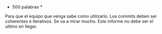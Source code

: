 * 500 palabras *

Para que el equipo que venga sabe como utilizarlo.
Los commits deben ser coherentes e iterativos. Se va a mirar mucho. Este informe no debe ser el ultimo en llegar.

